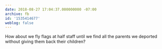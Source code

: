```yaml
---
date: 2018-08-27 17:04:37.000000000 -07:00
archive: fb
id: '1535414677'
weblog: false
---
```


How about we fly flags at half staff until we find all the parents we deported without giving them back their children?
